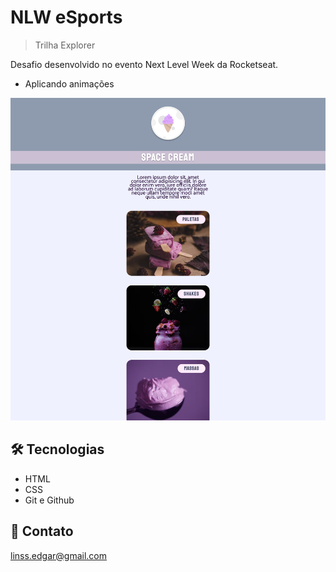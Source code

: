 # NLW eSports 

> Trilha Explorer

Desafio desenvolvido no evento Next Level Week da Rocketseat.

* Aplicando animações

![preview](./.github/preview.png)


## 🛠 Tecnologias

- HTML
- CSS
- Git e Github

## 📩 Contato

linss.edgar@gmail.com